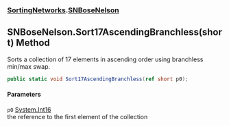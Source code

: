 ### [SortingNetworks](SortingNetworks.md 'SortingNetworks').[SNBoseNelson](SortingNetworks_SNBoseNelson.md 'SortingNetworks.SNBoseNelson')
## SNBoseNelson.Sort17AscendingBranchless(short) Method
Sorts a collection of 17 elements in ascending order using branchless min/max swap.  
```csharp
public static void Sort17AscendingBranchless(ref short p0);
```
#### Parameters
<a name='SortingNetworks_SNBoseNelson_Sort17AscendingBranchless(short)_p0'></a>
`p0` [System.Int16](https://docs.microsoft.com/en-us/dotnet/api/System.Int16 'System.Int16')  
the reference to the first element of the collection
  
